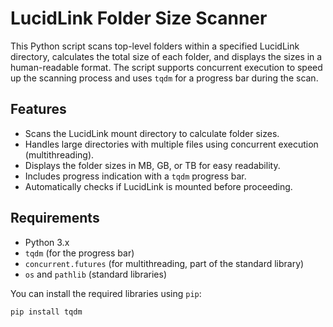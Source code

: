 # LucidLink Folder Size Scanner

This Python script scans top-level folders within a specified LucidLink directory, calculates the total size of each folder, and displays the sizes in a human-readable format. The script supports concurrent execution to speed up the scanning process and uses `tqdm` for a progress bar during the scan.

## Features

- Scans the LucidLink mount directory to calculate folder sizes.
- Handles large directories with multiple files using concurrent execution (multithreading).
- Displays the folder sizes in MB, GB, or TB for easy readability.
- Includes progress indication with a `tqdm` progress bar.
- Automatically checks if LucidLink is mounted before proceeding.

## Requirements

- Python 3.x
- `tqdm` (for the progress bar)
- `concurrent.futures` (for multithreading, part of the standard library)
- `os` and `pathlib` (standard libraries)

You can install the required libraries using `pip`:

```bash
pip install tqdm
